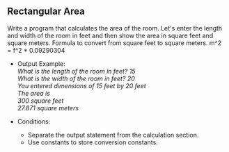 ## Rectangular Area

Write a program that calculates the area of ​​the room.
Let's enter the length and width of the room in feet and then show the area in square feet and square meters.
Formula to convert from square feet to square meters.
m^2 = f^2 * 0.09290304

* Output Example:
  <br>*What is the length of the room in feet? 15*
  <br>*What is the width of the room in feet? 20*
  <br>*You entered dimensions of 15 feet by 20 feet*
  <br>*The area is*
  <br>    *300 square feet*
  <br>    *27.871 square meters*

* Conditions:
  * Separate the output statement from the calculation section.
  * Use constants to store conversion constants.

